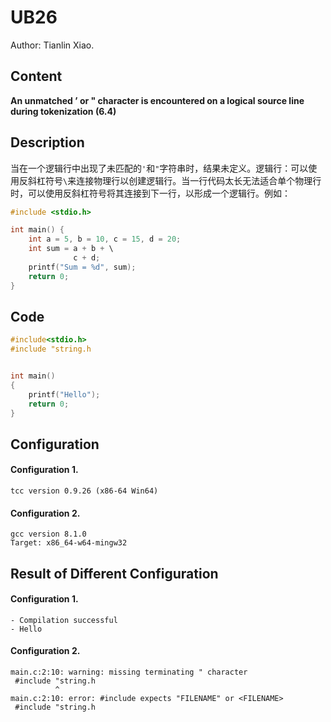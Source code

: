# UB26

Author: Tianlin Xiao.

##  Content

**An unmatched ’ or " character is encountered on a logical source line during tokenization (6.4)**

## Description

当在一个逻辑行中出现了未匹配的`'`和`"`字符串时，结果未定义。逻辑行：可以使用反斜杠符号`\`来连接物理行以创建逻辑行。当一行代码太长无法适合单个物理行时，可以使用反斜杠符号将其连接到下一行，以形成一个逻辑行。例如：

```c
#include <stdio.h>

int main() {
    int a = 5, b = 10, c = 15, d = 20;
    int sum = a + b + \
              c + d;
    printf("Sum = %d", sum);
    return 0;
}
```



## Code

```c
#include<stdio.h>
#include "string.h


int main()
{
    printf("Hello");
    return 0;
}
```



## Configuration

#### Configuration 1.

```
tcc version 0.9.26 (x86-64 Win64)
```



#### Configuration 2.

```
gcc version 8.1.0 
Target: x86_64-w64-mingw32
```

## Result of Different Configuration

#### Configuration 1.

```
- Compilation successful
- Hello
```



#### Configuration 2.

```
main.c:2:10: warning: missing terminating " character
 #include "string.h
          ^
main.c:2:10: error: #include expects "FILENAME" or <FILENAME>
 #include "string.h

```



